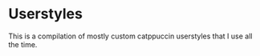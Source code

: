 # Userstyles

This is a compilation of mostly custom catppuccin userstyles that I use all the time.
